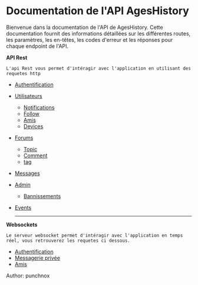 # Documentation de l'API AgesHistory

Bienvenue dans la documentation de l'API de AgesHistory. Cette documentation fournit des informations détaillées sur les différentes routes, les paramètres, les en-têtes, les codes d'erreur et les réponses pour chaque endpoint de l'API.

**API Rest**

`L'api Rest vous permet d'intéragir avec l'application en utilisant des requetes http`
- [Authentification](./api/Auth.md)
- [Utilisateurs](./api/Users.md)
  - [Notifications](./api/Notification.md)
  - [Follow](./api/Follow.md)
  - [Amis](./api/relationship.md)
  - [Devices](./api/devices.md)
  
- [Forums](./api/forum-features.md)
  - [Topic](./api/forums.md)
  - [Comment](./api/Comment.md)
  - [tag](./api/tag.md)

- [Messages](./api/chat.md)

- [Admin](./api/admin.md)
    - [Bannissements](./api/ban.md)

- [Events](./api/Events.md)


  ---

**Websockets**

`Le serveur websocket permet d'intéragir avec l'application en temps réel, vous retrouverez les requetes ci dessous.`
- [Authentification](./websockets/auth.md)
- [Messagerie privée](./websockets/messages.md)
- [Amis](./websockets/relationship.md)

Author: punchnox
